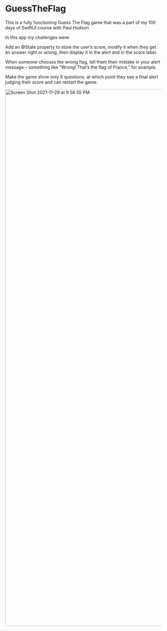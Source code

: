 # GuessTheFlag

This is a fully functioning Guess The Flag game that was a part of my 100 days of SwiftUI course with Paul Hudson.

In this app my challenges were:

Add an @State property to store the user’s score, modify it when they get an answer right or wrong, then display it in the alert and in the score label.

When someone chooses the wrong flag, tell them their mistake in your alert message – something like “Wrong! That’s the flag of France,” for example.

Make the game show only 8 questions, at which point they see a final alert judging their score and can restart the game.

<img width="1728" alt="Screen Shot 2021-11-29 at 9 56 55 PM" src="https://user-images.githubusercontent.com/88692767/143977709-fa225e3e-c876-480c-92ea-880bb56ea481.png">

